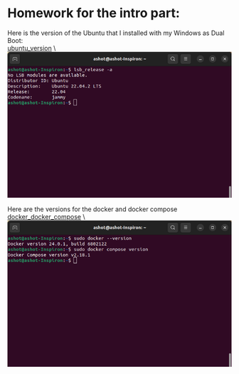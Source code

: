 # Homework for the intro part:

Here is the version of the Ubuntu that I installed with my Windows as Dual Boot:
\
[ubuntu_version](screenshots/ubuntu_version.png) \ 
![ubuntu_version](screenshots/ubuntu_version.png)


Here are the versions for the docker and docker compose
\
[docker_docker_compose](screenshots/docker_docker_compose.png) \ 
![docker_docker_compose](screenshots/docker_docker_compose.png)

